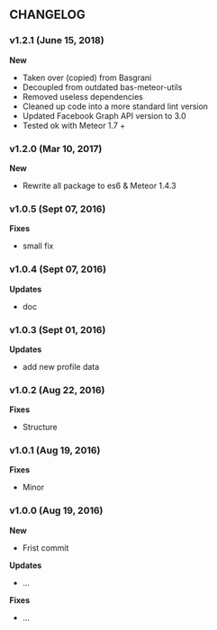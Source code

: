 ## CHANGELOG

### v1.2.1 (June 15, 2018)
**New**
- Taken over (copied) from Basgrani
- Decoupled from outdated bas-meteor-utils
- Removed useless dependencies
- Cleaned up code into a more standard lint version
- Updated Facebook Graph API version to 3.0
- Tested ok with Meteor 1.7 +

### v1.2.0 (Mar 10, 2017)

**New**
- Rewrite all package to es6 & Meteor 1.4.3

### v1.0.5 (Sept 07, 2016)

**Fixes**
- small fix

### v1.0.4 (Sept 07, 2016)

**Updates**
- doc

### v1.0.3 (Sept 01, 2016)

**Updates**
- add new profile data

### v1.0.2 (Aug 22, 2016)

**Fixes**
- Structure

### v1.0.1 (Aug 19, 2016)

**Fixes**
- Minor

### v1.0.0 (Aug 19, 2016)

**New**
- Frist commit

**Updates**
- ...

**Fixes**
- ...
